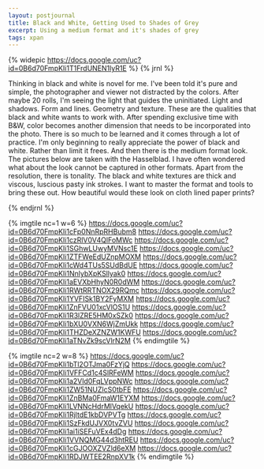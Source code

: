 ```yaml
---
layout: postjournal
title: Black and White, Getting Used to Shades of Grey
excerpt: Using a medium format and it's shades of grey
tags: xpan
---
```


{% widepic https://docs.google.com/uc?id=0B6d70FmpKIi1T1FrdUNEN1lyR1E %}
{% jrnl %}

Thinking in black and white is novel for me. I've been told it's pure and
simple, the photographer and viewer not distracted by the colors.  After maybe
20 rolls, I'm seeing the light that guides the uninitiated. Light and
shadows. Form and lines. Geometry and texture. These are the qualities that
black and white wants to work with. After spending exclusive time with B&W,
color becomes another dimension that needs to be incorporated into the
photo. There is so much to be learned and it comes through a lot of
practice. I'm only beginning to really appreciate the power of black and
white. Rather than limit it frees.   And then there is the medium format
look. The pictures below are taken with the Hasselblad. I have often wondered
what about the look cannot be captured in other formats. Apart from the
resolution, there is tonality. The black and white textures are thick and
viscous, luscious pasty ink strokes. I want to master the format and tools to
bring these out.   How beautiful would these look on cloth lined paper
prints?  


{% endjrnl %}


{% imgtile nc=1 w=6 %}
https://docs.google.com/uc?id=0B6d70FmpKIi1cFp0NnRpRHBubm8 https://docs.google.com/uc?id=0B6d70FmpKIi1czRlV0V4QlFoMWc 
https://docs.google.com/uc?id=0B6d70FmpKIi1SGhwLUwyMVNsc1E https://docs.google.com/uc?id=0B6d70FmpKIi1ZTFWeEdUZnpMOXM 
https://docs.google.com/uc?id=0B6d70FmpKIi1cWd4TUs5SUdBdUE https://docs.google.com/uc?id=0B6d70FmpKIi1NnlybXpKSllyak0 
https://docs.google.com/uc?id=0B6d70FmpKIi1aEVXbHhyN0R0dWM https://docs.google.com/uc?id=0B6d70FmpKIi1RWtRRTNOX29RQmc 
https://docs.google.com/uc?id=0B6d70FmpKIi1YVFISk1BY2FyMXM https://docs.google.com/uc?id=0B6d70FmpKIi1ZnFVU01xcVlOS1U 
https://docs.google.com/uc?id=0B6d70FmpKIi1R3lZRE5HM0xSZk0 https://docs.google.com/uc?id=0B6d70FmpKIi1bXU0VXN6WjZmUkk 
https://docs.google.com/uc?id=0B6d70FmpKIi1THZDeXZNZW1KWFU https://docs.google.com/uc?id=0B6d70FmpKIi1aTNvZk9scVlrN2M
{% endimgtile %}

{% imgtile nc=2 w=8 %}
https://docs.google.com/uc?id=0B6d70FmpKIi1bTl2OTJma0FzYjQ https://docs.google.com/uc?id=0B6d70FmpKIi1VFFCd1c4SlRFeWM 
https://docs.google.com/uc?id=0B6d70FmpKIi1a2Vld0FqLVppNWc https://docs.google.com/uc?id=0B6d70FmpKIi1ZW51NUZlcS0tbFE 
https://docs.google.com/uc?id=0B6d70FmpKIi1ZnBMa0FmaW1EYXM https://docs.google.com/uc?id=0B6d70FmpKIi1LVNNcHdrMlVqekU 
https://docs.google.com/uc?id=0B6d70FmpKIi1RjltdE1kbDVPVTg https://docs.google.com/uc?id=0B6d70FmpKIi1SzFkdUJVX0tvZVU 
https://docs.google.com/uc?id=0B6d70FmpKIi1ai1iSEFuVEx4dDg https://docs.google.com/uc?id=0B6d70FmpKIi1VVNQMG44d3htREU 
https://docs.google.com/uc?id=0B6d70FmpKIi1cGJOOXZVZld6eXM https://docs.google.com/uc?id=0B6d70FmpKIi1RDJWTEE2RnpXV1k 
{% endimgtile %}
